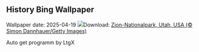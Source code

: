 ## History Bing Wallpaper
Wallpaper date: 2025-04-19
![](https://www.bing.com/th?id=OHR.ZionValley_DE-DE1917937045_UHD.jpg&w=1000)Download: [Zion-Nationalpark, Utah, USA (© Simon Dannhauer/Getty Images)](https://www.bing.com/th?id=OHR.ZionValley_DE-DE1917937045_UHD.jpg)

Auto get programm by LtgX
